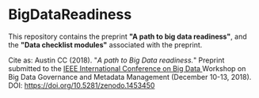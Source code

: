 # BigDataReadiness

This repository contains the preprint **"A path to big data readiness"**, and the **"Data checklist modules"** associated with the preprint.

Cite as: Austin CC (2018). "*A path to Big Data readiness.*" Preprint submitted to the [IEEE International Conference on Big Data ](http://cci.drexel.edu/bigdata/bigdata2018/) Workshop on Big Data Governance and Metadata Management (December 10-13, 2018). DOI: https://doi.org/10.5281/zenodo.1453450 
